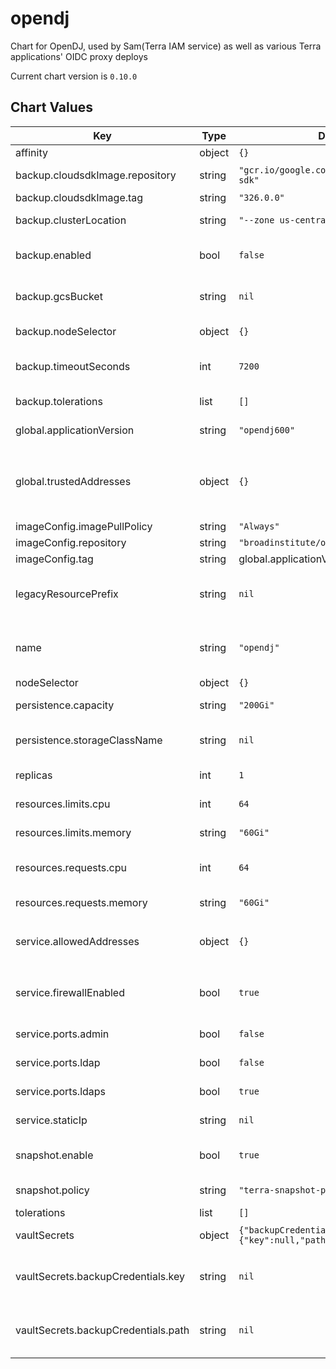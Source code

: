 opendj
======
Chart for OpenDJ, used by Sam(Terra IAM service) as well as various Terra applications' OIDC proxy deploys

Current chart version is `0.10.0`





## Chart Values

| Key | Type | Default | Description |
|-----|------|---------|-------------|
| affinity | object | `{}` | affinity map |
| backup.cloudsdkImage.repository | string | `"gcr.io/google.com/cloudsdktool/cloud-sdk"` | Image tag to use for Cloud SDK |
| backup.cloudsdkImage.tag | string | `"326.0.0"` |  |
| backup.clusterLocation | string | `"--zone us-central1-a"` | Where the GKE cluster is located |
| backup.enabled | bool | `false` | Whether to automatically back up OpenDJ nightly + copy to GCP bucket |
| backup.gcsBucket | string | `nil` | Name of the GCS bucket where backups should be copied |
| backup.nodeSelector | object | `{}` | NodeSelector for backup CronJob pods |
| backup.timeoutSeconds | int | `7200` | How many seconds to wait before assuming job is hung and killing it |
| backup.tolerations | list | `[]` | Tolerations for backup CronJob pods |
| global.applicationVersion | string | `"opendj600"` | What version of the application to deploy |
| global.trustedAddresses | object | `{}` | A map of addresses that will be merged with serviceAllowedAddresses. Example: `{ "nickname": ["x.x.x.x/y", "x.x.x.x/y"] }` |
| imageConfig.imagePullPolicy | string | `"Always"` |  |
| imageConfig.repository | string | `"broadinstitute/openam"` | Image repository |
| imageConfig.tag | string | global.applicationVersion | Image tag. |
| legacyResourcePrefix | string | `nil` | What prefix to use to refer to secrets rendered from firecloud-develop @default .Chart.Name |
| name | string | `"opendj"` | A name for the deployment that will be substituted into resuorce definitions |
| nodeSelector | object | `{}` | nodeSelector map |
| persistence.capacity | string | `"200Gi"` | Capacity of persistent data volume |
| persistence.storageClassName | string | `nil` | If not null, the volume will be restricted to the specified storage class |
| replicas | int | `1` | Number of replicas for the deployment |
| resources.limits.cpu | int | `64` | Number of CPU units to limit the deployment to |
| resources.limits.memory | string | `"60Gi"` | Memory to limit the deployment to |
| resources.requests.cpu | int | `64` | Number of CPU units to request for the deployment |
| resources.requests.memory | string | `"60Gi"` | Memory to request for the deployment |
| service.allowedAddresses | object | `{}` | A map of addresses in the form `{ "nickname": ["x.x.x.x/y", "x.x.x.x/y"] }` |
| service.firewallEnabled | bool | `true` | Whether to restrict access to the service to the IPs supplied via service.allowedAddresses |
| service.ports.admin | bool | `false` | Whether to enable the admin(4444) port |
| service.ports.ldap | bool | `false` | Whether to enable the LDAP(389) port |
| service.ports.ldaps | bool | `true` | Whether to enable the LDAPS(636) port |
| service.staticIp | string | `nil` | External IP of the service. Required. |
| snapshot.enable | bool | `true` | Whether to enable a gcp snapshot policy for the data disk |
| snapshot.policy | string | `"terra-snapshot-policy"` | Name of the snapshot policy to use on data disk |
| tolerations | list | `[]` | Array of tolerations |
| vaultSecrets | object | `{"backupCredentials":{"key":null,"path":null}}` | Where in Vault to find secrets used by this chart. |
| vaultSecrets.backupCredentials.key | string | `nil` | Key in Vault where base64-encoded GCP service account key for backups is stored |
| vaultSecrets.backupCredentials.path | string | `nil` | Path in Vault where base64-encoded GCP service account key for backups is stored |
